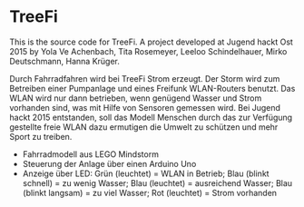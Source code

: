 # TreeFi
This is the source code for TreeFi. A project developed at Jugend hackt Ost 2015 by Yola Ve Achenbach, Tita Rosemeyer, Leeloo Schindelhauer, Mirko Deutschmann, Hanna Krüger.

Durch Fahrradfahren wird bei TreeFi Strom erzeugt. Der Storm wird zum Betreiben einer Pumpanlage und eines Freifunk WLAN-Routers benutzt. Das WLAN wird nur dann betrieben, wenn genügend Wasser und Strom vorhanden sind, was mit Hilfe von Sensoren gemessen wird. Bei Jugend hackt 2015 entstanden, soll das Modell Menschen durch das zur Verfügung gestellte freie WLAN dazu ermutigen die Umwelt zu schützen und mehr Sport zu treiben.

- Fahrradmodell aus LEGO Mindstorm
- Steuerung der Anlage über einen Arduino Uno
- Anzeige über LED: Grün (leuchtet) = WLAN in Betrieb; Blau (blinkt schnell) = zu wenig Wasser; Blau (leuchtet) = ausreichend Wasser; Blau (blinkt langsam) = zu viel Wasser; Rot (leuchtet) = Strom vorhanden

